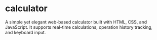 # calculator
A simple yet elegant web-based calculator built with HTML, CSS, and JavaScript. It supports real-time calculations, operation history tracking, and keyboard input.

